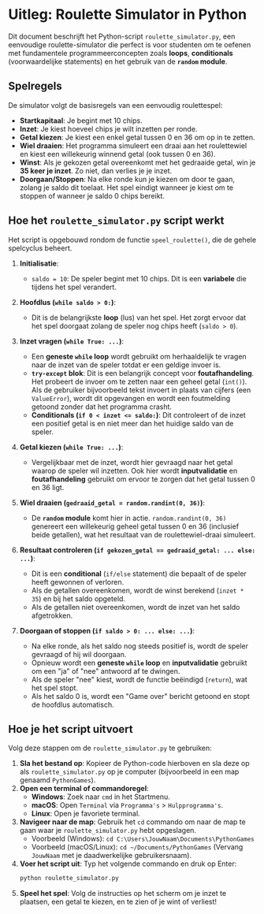 # Uitleg: Roulette Simulator in Python

Dit document beschrijft het Python-script `roulette_simulator.py`, een eenvoudige roulette-simulator die perfect is voor studenten om te oefenen met fundamentele programmeerconcepten zoals **loops**, **conditionals** (voorwaardelijke statements) en het gebruik van de **`random` module**.

## Spelregels

De simulator volgt de basisregels van een eenvoudig roulettespel:

* **Startkapitaal**: Je begint met 10 chips.
* **Inzet**: Je kiest hoeveel chips je wilt inzetten per ronde.
* **Getal kiezen**: Je kiest een enkel getal tussen 0 en 36 om op in te zetten.
* **Wiel draaien**: Het programma simuleert een draai aan het roulettewiel en kiest een willekeurig winnend getal (ook tussen 0 en 36).
* **Winst**: Als je gekozen getal overeenkomt met het gedraaide getal, win je **35 keer je inzet**. Zo niet, dan verlies je je inzet.
* **Doorgaan/Stoppen**: Na elke ronde kun je kiezen om door te gaan, zolang je saldo dit toelaat. Het spel eindigt wanneer je kiest om te stoppen of wanneer je saldo 0 chips bereikt.

## Hoe het `roulette_simulator.py` script werkt

Het script is opgebouwd rondom de functie `speel_roulette()`, die de gehele spelcyclus beheert.

1.  **Initialisatie**:
    * `saldo = 10`: De speler begint met 10 chips. Dit is een **variabele** die tijdens het spel verandert.

2.  **Hoofdlus (`while saldo > 0:`)**:
    * Dit is de belangrijkste **loop** (lus) van het spel. Het zorgt ervoor dat het spel doorgaat zolang de speler nog chips heeft (`saldo > 0`).

3.  **Inzet vragen (`while True: ...`)**:
    * Een **geneste `while` loop** wordt gebruikt om herhaaldelijk te vragen naar de inzet van de speler totdat er een geldige invoer is.
    * **`try-except` blok**: Dit is een belangrijk concept voor **foutafhandeling**. Het probeert de invoer om te zetten naar een geheel getal (`int()`). Als de gebruiker bijvoorbeeld tekst invoert in plaats van cijfers (een `ValueError`), wordt dit opgevangen en wordt een foutmelding getoond zonder dat het programma crasht.
    * **Conditionals (`if 0 < inzet <= saldo:`)**: Dit controleert of de inzet een positief getal is en niet meer dan het huidige saldo van de speler.

4.  **Getal kiezen (`while True: ...`)**:
    * Vergelijkbaar met de inzet, wordt hier gevraagd naar het getal waarop de speler wil inzetten. Ook hier wordt **inputvalidatie** en **foutafhandeling** gebruikt om ervoor te zorgen dat het getal tussen 0 en 36 ligt.

5.  **Wiel draaien (`gedraaid_getal = random.randint(0, 36)`)**:
    * De **`random` module** komt hier in actie. `random.randint(0, 36)` genereert een willekeurig geheel getal tussen 0 en 36 (inclusief beide getallen), wat het resultaat van de roulettewiel-draai simuleert.

6.  **Resultaat controleren (`if gekozen_getal == gedraaid_getal: ... else: ...`)**:
    * Dit is een **conditional** (`if/else` statement) die bepaalt of de speler heeft gewonnen of verloren.
    * Als de getallen overeenkomen, wordt de winst berekend (`inzet * 35`) en bij het saldo opgeteld.
    * Als de getallen niet overeenkomen, wordt de inzet van het saldo afgetrokken.

7.  **Doorgaan of stoppen (`if saldo > 0: ... else: ...`)**:
    * Na elke ronde, als het saldo nog steeds positief is, wordt de speler gevraagd of hij wil doorgaan.
    * Opnieuw wordt een **geneste `while` loop** en **inputvalidatie** gebruikt om een "ja" of "nee" antwoord af te dwingen.
    * Als de speler "nee" kiest, wordt de functie beëindigd (`return`), wat het spel stopt.
    * Als het saldo 0 is, wordt een "Game over" bericht getoond en stopt de hoofdlus automatisch.

## Hoe je het script uitvoert

Volg deze stappen om de `roulette_simulator.py` te gebruiken:

1.  **Sla het bestand op**: Kopieer de Python-code hierboven en sla deze op als `roulette_simulator.py` op je computer (bijvoorbeeld in een map genaamd `PythonGames`).
2.  **Open een terminal of commandoregel**:
    * **Windows**: Zoek naar `cmd` in het Startmenu.
    * **macOS**: Open `Terminal` via `Programma's` > `Hulpprogramma's`.
    * **Linux**: Open je favoriete terminal.
3.  **Navigeer naar de map**: Gebruik het `cd` commando om naar de map te gaan waar je `roulette_simulator.py` hebt opgeslagen.
    * Voorbeeld (Windows): `cd C:\Users\JouwNaam\Documents\PythonGames`
    * Voorbeeld (macOS/Linux): `cd ~/Documents/PythonGames`
    (Vervang `JouwNaam` met je daadwerkelijke gebruikersnaam).
4.  **Voer het script uit**: Typ het volgende commando en druk op Enter:
    ```bash
    python roulette_simulator.py
    ```
5.  **Speel het spel**: Volg de instructies op het scherm om je inzet te plaatsen, een getal te kiezen, en te zien of je wint of verliest!
